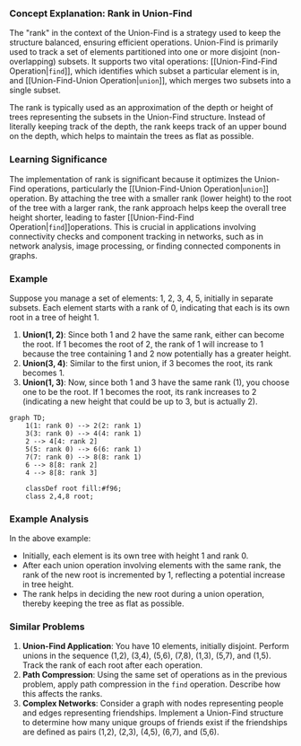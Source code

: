 ### Concept Explanation: Rank in Union-Find

The "rank" in the context of the Union-Find  is a strategy used to keep the structure balanced, ensuring efficient operations. Union-Find is primarily used to track a set of elements partitioned into one or more disjoint (non-overlapping) subsets. It supports two vital operations: [[Union-Find-Find Operation|`find`]], which identifies which subset a particular element is in, and [[Union-Find-Union Operation|`union`]], which merges two subsets into a single subset.

The rank is typically used as an approximation of the depth or height of trees representing the subsets in the Union-Find structure. Instead of literally keeping track of the depth, the rank keeps track of an upper bound on the depth, which helps to maintain the trees as flat as possible.

### Learning Significance

The implementation of rank is significant because it optimizes the Union-Find operations, particularly the [[Union-Find-Union Operation|`union`]] operation. By attaching the tree with a smaller rank (lower height) to the root of the tree with a larger rank, the rank approach helps keep the overall tree height shorter, leading to faster [[Union-Find-Find Operation|`find`]]operations. This is crucial in applications involving connectivity checks and component tracking in networks, such as in network analysis, image processing, or finding connected components in graphs.

### Example

Suppose you manage a set of elements: 1, 2, 3, 4, 5, initially in separate subsets. Each element starts with a rank of 0, indicating that each is its own root in a tree of height 1.

1. **Union(1, 2)**: Since both 1 and 2 have the same rank, either can become the root. If 1 becomes the root of 2, the rank of 1 will increase to 1 because the tree containing 1 and 2 now potentially has a greater height.
2. **Union(3, 4)**: Similar to the first union, if 3 becomes the root, its rank becomes 1.
3. **Union(1, 3)**: Now, since both 1 and 3 have the same rank (1), you choose one to be the root. If 1 becomes the root, its rank increases to 2 (indicating a new height that could be up to 3, but is actually 2).

```mermaid
graph TD;
    1(1: rank 0) --> 2(2: rank 1)
    3(3: rank 0) --> 4(4: rank 1)
    2 --> 4[4: rank 2]
    5(5: rank 0) --> 6(6: rank 1)
    7(7: rank 0) --> 8(8: rank 1)
    6 --> 8[8: rank 2]
    4 --> 8[8: rank 3]

    classDef root fill:#f96;
    class 2,4,8 root;

```
### Example Analysis

In the above example:
- Initially, each element is its own tree with height 1 and rank 0.
- After each union operation involving elements with the same rank, the rank of the new root is incremented by 1, reflecting a potential increase in tree height.
- The rank helps in deciding the new root during a union operation, thereby keeping the tree as flat as possible.

### Similar Problems

1. **Union-Find Application**: You have 10 elements, initially disjoint. Perform unions in the sequence (1,2), (3,4), (5,6), (7,8), (1,3), (5,7), and (1,5). Track the rank of each root after each operation.
2. **Path Compression**: Using the same set of operations as in the previous problem, apply path compression in the `find` operation. Describe how this affects the ranks.
3. **Complex Networks**: Consider a graph with nodes representing people and edges representing friendships. Implement a Union-Find structure to determine how many unique groups of friends exist if the friendships are defined as pairs (1,2), (2,3), (4,5), (6,7), and (5,6).
